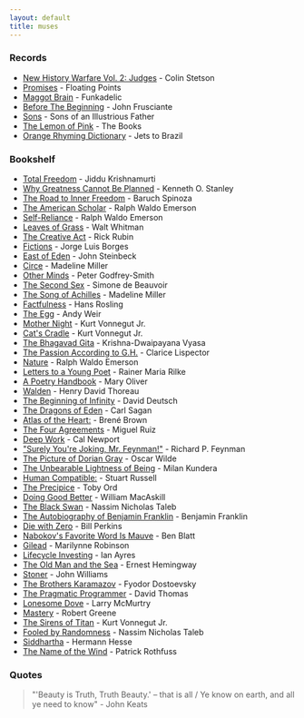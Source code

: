 ```yaml
---
layout: default
title: muses
---
```


### Records

- [New History Warfare Vol. 2: Judges](https://open.spotify.com/album/56rcjS8EZIWTXCbk1V2NBI?si=Kfb7T-gSQr2I0oJ5al1cyg) - Colin Stetson
- [Promises](https://open.spotify.com/album/3ShtO5VCYa3ctlR5uzLWBa?autoplay=true) - Floating Points
- [Maggot Brain](https://open.spotify.com/track/5WJU527RQNyMLuKecjsL8V?autoplay=true) - Funkadelic
- [Before The Beginning](https://open.spotify.com/track/0WlIsoZO70rddJrsal9Tqm?autoplay=true) - John Frusciante
- [Sons](https://open.spotify.com/album/1WznfBJq0vsT4uzH8HEAM8?autoplay=true) - Sons of an Illustrious Father
- [The Lemon of Pink](https://open.spotify.com/track/4Sp2Hz3EaK8ZfJpFVi0QSc?autoplay=true) - The Books
- [Orange Rhyming Dictionary](https://open.spotify.com/album/5zaVtrjodNQru22Rj4FIcD?autoplay=true) - Jets to Brazil

### Bookshelf

- [Total Freedom](https://www.goodreads.com/book/show/143878) - Jiddu Krishnamurti
- [Why Greatness Cannot Be Planned](https://www.goodreads.com/book/show/25670869) - Kenneth O. Stanley
- [The Road to Inner Freedom](https://www.goodreads.com/book/show/208658) - Baruch Spinoza
- [The American Scholar](https://www.goodreads.com/book/show/57272153) - Ralph Waldo Emerson
- [Self-Reliance](https://www.goodreads.com/book/show/55678388) - Ralph Waldo Emerson
- [Leaves of Grass](https://www.goodreads.com/book/show/765418) - Walt Whitman
- [The Creative Act](https://www.goodreads.com/book/show/60965426) - Rick Rubin
- [Fictions](https://www.goodreads.com/book/show/16564) - Jorge Luis Borges
- [East of Eden](https://www.goodreads.com/book/show/4406) - John Steinbeck
- [Circe](https://www.goodreads.com/book/show/35959740) - Madeline Miller
- [Other Minds](https://www.goodreads.com/book/show/28116739) - Peter Godfrey-Smith
- [The Second Sex](https://www.goodreads.com/book/show/23346892) - Simone de Beauvoir
- [The Song of Achilles](https://www.goodreads.com/book/show/11250317) - Madeline Miller
- [Factfulness](https://www.goodreads.com/book/show/34890015) - Hans Rosling
- [The Egg](https://www.goodreads.com/book/show/17563539) - Andy Weir
- [Mother Night](https://www.goodreads.com/book/show/9592) - Kurt Vonnegut Jr.
- [Cat's Cradle](https://www.goodreads.com/book/show/135479) - Kurt Vonnegut Jr.
- [The Bhagavad Gita](https://www.goodreads.com/book/show/34909756) - Krishna-Dwaipayana Vyasa
- [The Passion According to G.H.](https://www.goodreads.com/book/show/153426) - Clarice Lispector
- [Nature](https://www.goodreads.com/book/show/40069643) - Ralph Waldo Emerson
- [Letters to a Young Poet](https://www.goodreads.com/book/show/13570789) - Rainer Maria Rilke
- [A Poetry Handbook](https://www.goodreads.com/book/show/71652) - Mary Oliver
- [Walden](https://www.goodreads.com/book/show/16902) - Henry David Thoreau
- [The Beginning of Infinity](https://www.goodreads.com/book/show/10483171) - David Deutsch
- [The Dragons of Eden](https://www.goodreads.com/book/show/18936642) - Carl Sagan
- [Atlas of the Heart:](https://www.goodreads.com/book/show/58330567) - Brené Brown
- [The Four Agreements](https://www.goodreads.com/book/show/6596) - Miguel Ruiz
- [Deep Work](https://www.goodreads.com/book/show/25744928) - Cal Newport
- ["Surely You're Joking, Mr. Feynman!"](https://www.goodreads.com/book/show/35167685) - Richard P. Feynman
- [The Picture of Dorian Gray](https://www.goodreads.com/book/show/5297) - Oscar Wilde
- [The Unbearable Lightness of Being](https://www.goodreads.com/book/show/9717) - Milan Kundera
- [Human Compatible:](https://www.goodreads.com/book/show/44767248) - Stuart Russell
- [The Precipice](https://www.goodreads.com/book/show/46803615) - Toby Ord
- [Doing Good Better](https://www.goodreads.com/book/show/23398748) - William MacAskill
- [The Black Swan](https://www.goodreads.com/book/show/242472) - Nassim Nicholas Taleb
- [The Autobiography of Benjamin Franklin](https://www.goodreads.com/book/show/52309) - Benjamin Franklin
- [Die with Zero](https://www.goodreads.com/book/show/52950915) - Bill Perkins
- [Nabokov's Favorite Word Is Mauve](https://www.goodreads.com/book/show/30753786) - Ben Blatt
- [Gilead](https://www.goodreads.com/book/show/68210) - Marilynne Robinson
- [Lifecycle Investing](https://www.goodreads.com/book/show/7603406) - Ian Ayres
- [The Old Man and the Sea](https://www.goodreads.com/book/show/2165) - Ernest Hemingway
- [Stoner](https://www.goodreads.com/book/show/166997) - John Williams
- [The Brothers Karamazov](https://www.goodreads.com/book/show/4934) - Fyodor Dostoevsky
- [The Pragmatic Programmer](https://www.goodreads.com/book/show/45280024) - David Thomas
- [Lonesome Dove](https://www.goodreads.com/book/show/256008) - Larry McMurtry
- [Mastery](https://www.goodreads.com/book/show/13589182) - Robert Greene
- [The Sirens of Titan](https://www.goodreads.com/book/show/4982) - Kurt Vonnegut Jr.
- [Fooled by Randomness](https://www.goodreads.com/book/show/38315) - Nassim Nicholas Taleb
- [Siddhartha](https://www.goodreads.com/book/show/52036) - Hermann Hesse
- [The Name of the Wind](https://www.goodreads.com/book/show/186074.The_Name_of_the_Wind) - Patrick Rothfuss

### Quotes

> "'Beauty is Truth, Truth Beauty.' – that is all / Ye know on earth, and all ye need to know" - John Keats

